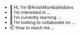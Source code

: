 - 👋 Hi, I’m @AnishMumbaiIndians
- 👀 I’m interested in ...
- 🌱 I’m currently learning ...
- 💞️ I’m looking to collaborate on ...
- 📫 How to reach me ...

<!---
AnishMumbaiIndians/AnishMumbaiIndians is a ✨ special ✨ repository because its `README.md` (this file) appears on your GitHub profile.
You can click the Preview link to take a look at your changes.
--->
